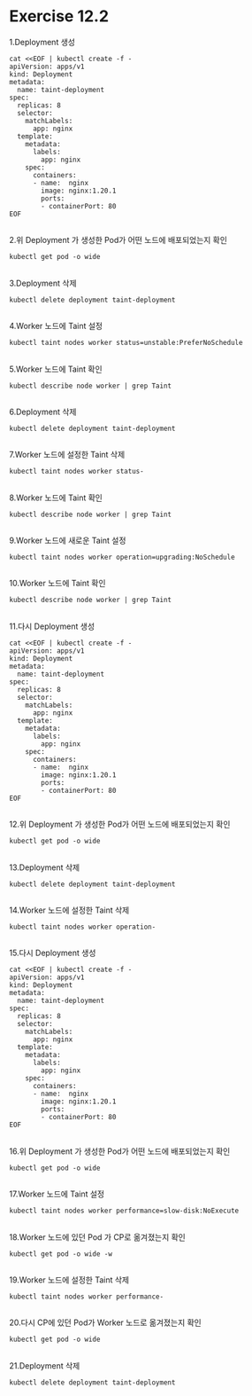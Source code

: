 # Exercise 12.2


1.Deployment 생성
```
cat <<EOF | kubectl create -f -
apiVersion: apps/v1
kind: Deployment
metadata:
  name: taint-deployment
spec:
  replicas: 8
  selector:
    matchLabels:
      app: nginx
  template:
    metadata:
      labels:
        app: nginx
    spec:
      containers:
      - name:  nginx
        image: nginx:1.20.1
        ports:
        - containerPort: 80
EOF
```

##

2.위 Deployment 가 생성한 Pod가 어떤 노드에 배포되었는지 확인
```
kubectl get pod -o wide
```

##

3.Deployment 삭제
```
kubectl delete deployment taint-deployment
```

##

4.Worker 노드에 Taint 설정
```
kubectl taint nodes worker status=unstable:PreferNoSchedule
```

##

5.Worker 노드에 Taint 확인
```
kubectl describe node worker | grep Taint
```

##

6.Deployment 삭제
```
kubectl delete deployment taint-deployment
```

##

7.Worker 노드에 설정한 Taint 삭제
```
kubectl taint nodes worker status-
```

##

8.Worker 노드에 Taint 확인
```
kubectl describe node worker | grep Taint
```

##

9.Worker 노드에 새로운 Taint 설정
```
kubectl taint nodes worker operation=upgrading:NoSchedule
```

##

10.Worker 노드에 Taint 확인
```
kubectl describe node worker | grep Taint
```

##

11.다시 Deployment 생성
```
cat <<EOF | kubectl create -f -
apiVersion: apps/v1
kind: Deployment
metadata:
  name: taint-deployment
spec:
  replicas: 8
  selector:
    matchLabels:
      app: nginx
  template:
    metadata:
      labels:
        app: nginx
    spec:
      containers:
      - name:  nginx
        image: nginx:1.20.1
        ports:
        - containerPort: 80
EOF
```

##

12.위 Deployment 가 생성한 Pod가 어떤 노드에 배포되었는지 확인
```
kubectl get pod -o wide
```

##

13.Deployment 삭제
```
kubectl delete deployment taint-deployment
```

##

14.Worker 노드에 설정한 Taint 삭제
```
kubectl taint nodes worker operation-
```

##

15.다시 Deployment 생성
```
cat <<EOF | kubectl create -f -
apiVersion: apps/v1
kind: Deployment
metadata:
  name: taint-deployment
spec:
  replicas: 8
  selector:
    matchLabels:
      app: nginx
  template:
    metadata:
      labels:
        app: nginx
    spec:
      containers:
      - name:  nginx
        image: nginx:1.20.1
        ports:
        - containerPort: 80
EOF
```

##

16.위 Deployment 가 생성한 Pod가 어떤 노드에 배포되었는지 확인
```
kubectl get pod -o wide
```

##

17.Worker 노드에 Taint 설정
```
kubectl taint nodes worker performance=slow-disk:NoExecute
```

##

18.Worker 노드에 있던 Pod 가 CP로 옮겨졌는지 확인
```
kubectl get pod -o wide -w
```

##

19.Worker 노드에 설정한 Taint 삭제
```
kubectl taint nodes worker performance-
```

##

20.다시 CP에 있던 Pod가 Worker 노드로 옮겨졌는지 확인
```
kubectl get pod -o wide
```

##

21.Deployment 삭제
```
kubectl delete deployment taint-deployment
```
